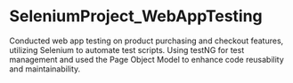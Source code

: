 # SeleniumProject_WebAppTesting

Conducted web app testing on product purchasing and checkout features, utilizing Selenium to automate test scripts. Using testNG for test management and used the Page Object Model to enhance code reusability and maintainability.
